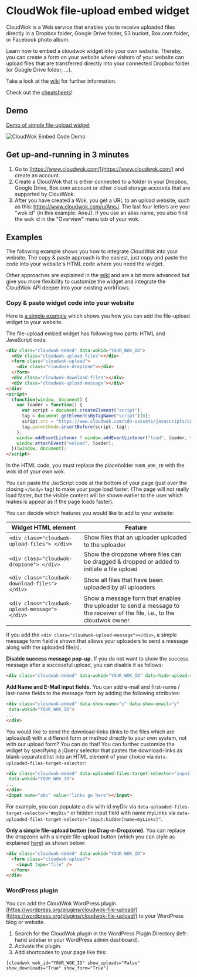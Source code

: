 # CloudWok file-upload embed widget

CloudWok is a Web service that enables you to receive uploaded files directly in a Dropbox folder, Google Drive folder, S3 bucket, Box.com folder, or Facebook photo album.

Learn how to embed a cloudwok widget into your own website. Thereby, you can create a form on your website where visitors of your website can upload files that are transferred directly into your connected Dropbox folder (or Google Drive folder, ...).

Take a look at the [wiki](https://github.com/cloudwok/file-upload-embed/wiki) for further information.

Check out the [cheatsheets](http://blog.cloudwok.com/cloudwok-widget-cheat-sheet/)!

## Demo

[Demo of simple file-upload widget](https://cloudwok.github.io/file-upload-embed/)

![CloudWok Embed Code Demo](https://raw.githubusercontent.com/cloudwok/file-upload-embed/master/use-cases/images/cloudwok-embed-widget-demo-website-screenshot.png "CloudWok Embed Code Demo")

## Get up-and-running in 3 minutes

1. Go to [https://www.cloudwok.com/](https://www.cloudwok.com/) and create an account.
2. Create a CloudWok that is either connected to a folder in your Dropbox, Google Drive, Box.com account or other cloud storage accounts that are supported by CloudWok.
3. After you have created a Wok, you get a URL to an upload website, such as this: https://www.cloudwok.com/u/AneJ. The last four letters are your "wok id" (in this example: AneJ). If you use an alias name, you also find the wok id in the "Overview" menu tab of your wok.

## Examples

The following example shows you how to integrate CloudWok into your website. The copy & paste approach is the easiest, just copy and paste the code into your website's HTML code where you need the widget.

Other approaches are explained in the [wiki](https://github.com/cloudwok/file-upload-embed/wiki) and are a bit more advanced but give you more flexibility to customize the widget and integrate the CloudWok API deeper into your existing workflows.

### Copy & paste widget code into your website

Here is [a simple example](https://github.com/cloudwok/file-upload-embed/blob/gh-pages/index.html) which shows you how you can add the file-upload widget to your website.

The file-upload embed widget has following two parts: HTML and JavaScript code.

```html
<div class="cloudwok-embed" data-wokid="YOUR_WOK_ID">
  <div class="cloudwok-upload-files"></div>
  <form class="cloudwok-upload">
    <div class="cloudwok-dropzone"></div>
  </form>
  <div class="cloudwok-download-files"></div>
  <div class="cloudwok-upload-message"></div>
</div>
<script>
  (function(window, document) {
    var loader = function() {
      var script = document.createElement("script"),
      tag = document.getElementsByTagName("script")[0];
      script.src = "https://www.cloudwok.com/cdn-vassets/javascripts/cw.js";
      tag.parentNode.insertBefore(script, tag);
    };
    window.addEventListener ? window.addEventListener("load", loader, false) :
    window.attachEvent("onload", loader);
  })(window, document);
</script>
```

In the HTML code, you must replace the placeholder `YOUR_WOK_ID` with the wok id of your own wok.

You can paste the JavScript code at the bottom of your page (just over the closing `</body>` tag) to make your page load faster. (The page will not really load faster, but the visible content will be shown earlier to the user which makes is appear as if the page loads faster).

You can decide which features you would like to add to your website:

| Widget HTML element               |  Feature          |
|-----------------------------------|-------------------|
| `<div class="cloudwok-upload-files"> </div>` | Show files that an uploader uploaded to the uploader |
| `<div class="cloudwok-dropzone"> </div>` | Show the dropzone where files can be dragged & dropped or added to initiate a file upload |
| `<div class="cloudwok-download-files"> </div>`  | Show all files that have been uploaded by all uploaders |
| `<div class="cloudwok-upload-message"> </div>`  | Show a message form that enables the uploader to send a message to the receiver of the file, i.e., to the cloudwok owner |

If you add the `<div class="cloudwok-upload-message"></div>`, a simple message form field is shown that allows your uploaders to send a message along with the uploaded file(s).

**Disable success message pop-up.**
If you do not want to show the success message after a successful upload, you can disable it as follows:

```html
<div class="cloudwok-embed" data-wokid="YOUR_WOK_ID" data-hide-upload-success-msg="y">
```

**Add Name and E-Mail input fields.** You can add e-mail and first-name / last-name fields to the message form by adding the following attributes:

```html
<div class="cloudwok-embed" data-show-name="y" data-show-email="y"
 data-wokid="YOUR_WOK_ID">
...
</div>
```

You would like to send the download-links (links to the files which are uploaded) with a different form or method directly to your own system, not with our upload form? You can do that! You can further customize the widget by specifying a jQuery selector that pastes the download-links as blank-separated list into an HTML element of your choice via `data-uploaded-files-target-selector`:

```html
<div class="cloudwok-embed" data-uploaded-files-target-selector="input[name=abc]"
 data-wokid="YOUR_WOK_ID">
...
</div>
<input name="abc" value="links go here"></input>
```

For example, you can populate a div with id myDiv via `data-uploaded-files-target-selector="#myDiv"` or hidden input field with name myLinks via `data-uploaded-files-target-selector="input:hidden[name=myLinks]"`.

**Only a simple file-upload button (no Drag-n-Dropzone).** You can replace the dropzone with a simple file-upload button (which you can style as explained <a href="https://github.com/cloudwok/file-upload-embed/wiki/Customize-CSS" target="_blank">here</a>) as shown below:

```html
<div class="cloudwok-embed" data-wokid="YOUR_WOK_ID">
  <form class="cloudwok-upload">
    <input type="file" />
  </form>
</div>
```

### WordPress plugin

You can add the CloudWok WordPress plugin [https://wordpress.org/plugins/cloudwok-file-upload/](https://wordpress.org/plugins/cloudwok-file-upload/) to your WordPress blog or website.

1. Search for the CloudWok plugin in the WordPress Plugin Directory (left-hand sidebar in your WordPress admin dashboard).
2. Activate the plugin.
3. Add shortcodes to your page like this:

`[cloudwok wok_id="YOUR_WOK_ID" show_uploads="False" show_downloads="True" show_form="True"]`
